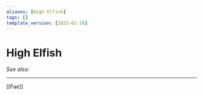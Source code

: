 ```yaml
---
aliases: [High Elfish]
tags: []
template_version: [2022-02-28]
---
```

# High Elfish
*See also:* 
___
[[Fae]]
